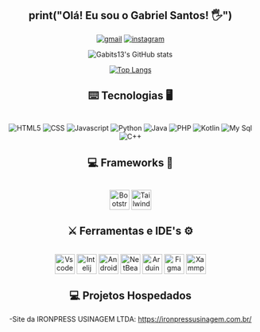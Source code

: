<div align="center">
  
## print("Olá! Eu sou o Gabriel Santos! 🖐️")
[![gmail](https://img.shields.io/badge/Gmail-D14836?style=for-the-badge&logo=gmail&logoColor=white)](mailto:gabrielsan41.dev@gmail.com?)
[![instagram](https://img.shields.io/badge/Instagram-E4405F?style=for-the-badge&logo=instagram&logoColor=white)](https://www.instagram.com/bielsantos.ps?igsh=N3dydjkyaDJnczRq)

![Gabits13's GitHub stats](https://github-readme-stats.vercel.app/api?username=gabits13&show_icons=true&theme=dracula)

[![Top Langs](https://github-readme-stats.vercel.app/api/top-langs/?username=gabits13&layout=donut&theme=dracula)](https://github.com/gabits13/github-readme-stats)

## ⌨️ Tecnologias 🖥️
<div style="display: inline_block"><br/>
  <img align ="center" alt="HTML5" src="https://img.shields.io/badge/HTML5-E34F26?style=for-the-badge&logo=html5&logoColor=white" />
  <img align ="center" alt="CSS" src="https://img.shields.io/badge/CSS3-1572B6?style=for-the-badge&logo=css3&logoColor=white" />
  <img align ="center" alt="Javascript" src="https://img.shields.io/badge/JavaScript-323330?style=for-the-badge&logo=javascript&logoColor=F7DF1E" />
  <img align ="center" alt="Python" src="https://img.shields.io/badge/Python-14354C?style=for-the-badge&logo=python&logoColor=white" />
  <img align ="center" alt="Java" src="https://img.shields.io/badge/Java-ED8B00?style=for-the-badge&logo=openjdk&logoColor=white" />
  <img align ="center" alt="PHP" src="https://img.shields.io/badge/PHP-777BB4?style=for-the-badge&logo=php&logoColor=white" />
  <img align ="center" alt="Kotlin" src="https://img.shields.io/badge/Kotlin-0095D5?&style=for-the-badge&logo=kotlin&logoColor=white" />
  <img align ="center" alt="My Sql" src="https://img.shields.io/badge/MySQL-00000F?style=for-the-badge&logo=mysql&logoColor=white" />
  <img align ="center" alt="C++" src="https://img.shields.io/badge/C%2B%2B-00599C?style=for-the-badge&logo=c%2B%2B&logoColor=white" />    
</div>

## 💻 Frameworks 💾
<div style="display: inline_block"><br/>
  <img align ="center" alt="Bootstrap" style="width: 40px;" src="https://www.svgrepo.com/show/353498/bootstrap.svg" />
  <img align ="center" alt="Tailwind" style="width: 40px;" src="https://www.svgrepo.com/show/374118/tailwind.svg" />   
</div>

## ⚔️ Ferramentas e IDE's ⚙️
<div style="display: inline_block"><br/>
  <img align ="center" alt="Vscode" style="width: 40px;" src="https://www.svgrepo.com/show/374171/vscode.svg" />
  <img align ="center" alt="Intelij" style="width: 40px;" src="https://www.svgrepo.com/show/353906/intellij-idea.svg" />   
  <img align ="center" alt="Android Studio" style="width: 40px;" src="https://www.svgrepo.com/show/354792/android.svg" />   
  <img align ="center" alt="NetBeans" style="width: 40px;" src="https://upload.wikimedia.org/wikipedia/commons/thumb/9/98/Apache_NetBeans_Logo.svg/444px-Apache_NetBeans_Logo.svg.png?20180920122700" />   
  <img align ="center" alt="Arduino" style="width: 40px;" src="https://www.svgrepo.com/show/353423/arduino.svg" />  
  <img align ="center" alt="Figma" style="width: 40px;" src="https://www.svgrepo.com/show/452202/figma.svg" />   
  <img align ="center" alt="Xammp" style="width: 40px;" src="https://www.svgrepo.com/show/354575/xampp.svg" /> 
</div>

## 💻 Projetos Hospedados 
  
-Site da IRONPRESS USINAGEM LTDA: https://ironpressusinagem.com.br/



</div>

